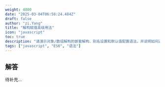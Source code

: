 ```yaml
---
weight: 4800
date: "2025-03-04T06:58:24.484Z"
draft: false
author: "zi.Yang"
title: "解构赋值高级用法"
icon: "javascript"
toc: true
description: "请演示对象/数组解构的嵌套解构、别名设置和默认值配置语法，并说明如何通过解构实现深层对象属性提取（如const { a: { b } } = obj）。"
tags: ["javascript", "ES6", "语法"]
---
```


## 解答

待补充...
